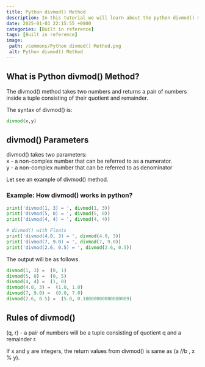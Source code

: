 ```yaml
---
title: Python divmod() Method
description: In this tutorial we will learn about the python divmod() method and how to use it.
date: 2025-01-03 22:15:55 +0800
categories: [Built in reference]
tags: [Built in reference]
image:
 path: /commons/Python divmod() Method.png
 alt: Python divmod() Method
---
```


## 

## What is Python divmod() Method?

<script type="text/javascript">
	atOptions = {
		'key' : 'f934c5057f4cfe34762901514605d248',
		'format' : 'iframe',
		'height' : 180,
		'width' : 800,
		'params' : {}
	};
</script>
<script type="text/javascript" src="//www.highperformanceformat.com/f934c5057f4cfe34762901514605d248/invoke.js"></script>
The divmod() method takes two numbers and returns a pair of numbers inside a tuple consisting of their quotient and remainder.

The syntax of divmod() is:

```python
divmod(x,y)

```

## divmod() Parameters 

<script type="text/javascript">
	atOptions = {
		'key' : 'f934c5057f4cfe34762901514605d248',
		'format' : 'iframe',
		'height' : 180,
		'width' : 800,
		'params' : {}
	};
</script>
<script type="text/javascript" src="//www.highperformanceformat.com/f934c5057f4cfe34762901514605d248/invoke.js"></script>
divmod() takes two parameters:  
x \- a non-complex number that can be referred to as a numerator.  
y \- a non-complex number that can be referred to as denominator

Let see an example of divmod() method.

### Example: How divmod() works in python?

```python
print('divmod(1, 3) = ', divmod(1, 3))
print('divmod(5, 8) = ', divmod(5, 8))
print('divmod(4, 4) = ', divmod(4, 4))

# divmod() with Floats
print('divmod(4.0, 3) = ', divmod(4.0, 3))
print('divmod(7, 9.0) = ', divmod(7, 9.0))
print('divmod(2.6, 0.5) = ', divmod(2.6, 0.5))

```

The output will be as follows.

```python
divmod(1, 3) =  (0, 1)
divmod(5, 8) =  (0, 5)
divmod(4, 4) =  (1, 0)
divmod(4.0, 3) =  (1.0, 1.0)
divmod(7, 9.0) =  (0.0, 7.0)
divmod(2.6, 0.5) =  (5.0, 0.10000000000000009)

```

<script type="text/javascript">
	atOptions = {
		'key' : 'f934c5057f4cfe34762901514605d248',
		'format' : 'iframe',
		'height' : 180,
		'width' : 800,
		'params' : {}
	};
</script>
<script type="text/javascript" src="//www.highperformanceformat.com/f934c5057f4cfe34762901514605d248/invoke.js"></script>
## Rules of divmod()

(q, r) \- a pair of numbers will be a tuple consisting of quotient q and a remainder r.

If x and y are integers, the return values from divmod() is same as (a //b , x % y).